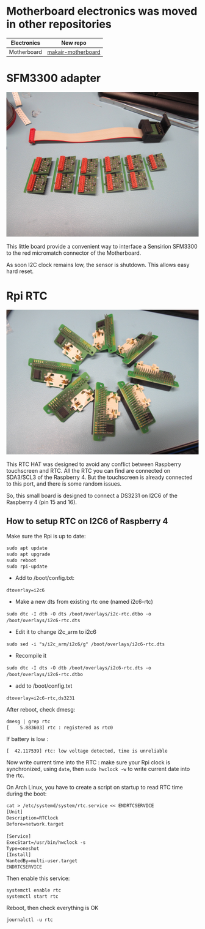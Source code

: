 # Motherboard electronics was moved in other repositories

| Electronics | New repo |
| --- | --- |
| Motherboard | [makair-motherboard](https://github.com/makers-for-life/makair-motherboard) |

# SFM3300 adapter

![board image](SFM3300%20adapter/photo-70pc.jpg)

This little board provide a convenient way to interface a Sensirion SFM3300 to the red micromatch connector of the Motherboard.

As soon I2C clock remains low, the sensor is shutdown. This allows easy hard reset. 

# Rpi RTC

![board image](RTCRpi-I2C6/photo-70pc.jpg)

This RTC HAT was designed to avoid any conflict between Raspberry touchscreen and RTC. All the RTC you can find are connected on SDA3/SCL3 of the Raspberry 4. But the touchscreen is already connected to this port, and there is some random issues. 

So, this small board is designed to connect a DS3231 on I2C6 of the Raspberry 4 (pin 15 and 16).

## How to setup RTC on I2C6 of Raspberry 4

Make sure the Rpi is up to date:

```
sudo apt update
sudo apt upgrade
sudo reboot
sudo rpi-update
```

- Add to /boot/config.txt:

`dtoverlay=i2c6`

- Make a new dts from existing rtc one (named i2c6-rtc)

`sudo dtc -I dtb -O dts /boot/overlays/i2c-rtc.dtbo -o /boot/overlays/i2c6-rtc.dts`

- Edit it to change i2c_arm to i2c6 

`sudo sed -i "s/i2c_arm/i2c6/g" /boot/overlays/i2c6-rtc.dts`

- Recompile it

`sudo dtc -I dts -O dtb /boot/overlays/i2c6-rtc.dts -o /boot/overlays/i2c6-rtc.dtbo`

- add to /boot/config.txt

`dtoverlay=i2c6-rtc,ds3231`


After reboot, check dmesg:
```
dmesg | grep rtc
[    5.883603] rtc : registered as rtc0
```

If battery is low :
```
[  42.117539] rtc: low voltage detected, time is unreliable
```

Now write current time into the RTC :
make sure your Rpi clock is synchronized, using `date`, then `sudo hwclock -w` to write current date into the rtc.


On Arch Linux, you have to create a script on startup to read RTC time during the boot:
```
cat > /etc/systemd/system/rtc.service << ENDRTCSERVICE
[Unit]
Description=RTClock
Before=network.target
 
[Service]
ExecStart=/usr/bin/hwclock -s
Type=oneshot
[Install]
WantedBy=multi-user.target
ENDRTCSERVICE
```

Then enable this service:
```
systemctl enable rtc
systemctl start rtc
```

Reboot, then check everything is OK
```
journalctl -u rtc
```


